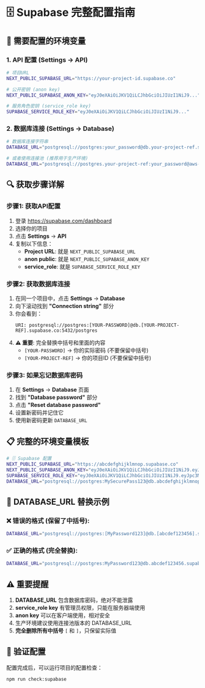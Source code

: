 # 🗄️ Supabase 完整配置指南

## 📍 需要配置的环境变量

### 1. API 配置 (Settings → API)
```bash
# 项目URL
NEXT_PUBLIC_SUPABASE_URL="https://your-project-id.supabase.co"

# 公开密钥 (anon key)
NEXT_PUBLIC_SUPABASE_ANON_KEY="eyJ0eXAiOiJKV1QiLCJhbGciOiJIUzI1NiJ9..."

# 服务角色密钥 (service_role key)
SUPABASE_SERVICE_ROLE_KEY="eyJ0eXAiOiJKV1QiLCJhbGciOiJIUzI1NiJ9..."
```

### 2. 数据库连接 (Settings → Database)
```bash
# 数据库连接字符串
DATABASE_URL="postgresql://postgres:your_password@db.your-project-ref.supabase.co:5432/postgres"

# 或者使用连接池 (推荐用于生产环境)
DATABASE_URL="postgresql://postgres.your-project-ref:your_password@aws-0-us-west-1.pooler.supabase.com:6543/postgres"
```

## 🔍 获取步骤详解

### 步骤1: 获取API配置
1. 登录 https://supabase.com/dashboard
2. 选择你的项目
3. 点击 **Settings** → **API**
4. 复制以下信息：
   - **Project URL**: 就是 `NEXT_PUBLIC_SUPABASE_URL`
   - **anon public**: 就是 `NEXT_PUBLIC_SUPABASE_ANON_KEY`
   - **service_role**: 就是 `SUPABASE_SERVICE_ROLE_KEY`

### 步骤2: 获取数据库连接
1. 在同一个项目中，点击 **Settings** → **Database**
2. 向下滚动找到 **"Connection string"** 部分
3. 你会看到：
   ```
   URI: postgresql://postgres:[YOUR-PASSWORD]@db.[YOUR-PROJECT-REF].supabase.co:5432/postgres
   ```
4. **⚠️ 重要**: 完全替换中括号和里面的内容
   - `[YOUR-PASSWORD]` → 你的实际密码 (不要保留中括号)
   - `[YOUR-PROJECT-REF]` → 你的项目ID (不要保留中括号)

### 步骤3: 如果忘记数据库密码
1. 在 **Settings** → **Database** 页面
2. 找到 **"Database password"** 部分
3. 点击 **"Reset database password"**
4. 设置新密码并记住它
5. 使用新密码更新 `DATABASE_URL`

## 📋 完整的环境变量模板

```bash
# 🗄️ Supabase 配置
NEXT_PUBLIC_SUPABASE_URL="https://abcdefghijklmnop.supabase.co"
NEXT_PUBLIC_SUPABASE_ANON_KEY="eyJ0eXAiOiJKV1QiLCJhbGciOiJIUzI1NiJ9.eyJpc3MiOiJzdXBhYmFzZSIsInJlZiI6ImFiY2RlZmdoaWprbG1ub3AiLCJyb2xlIjoiYW5vbiIsImlhdCI6MTYyNTEzNzY4NCwiZXhwIjoxOTQwNzEzNjg0fQ.example"
SUPABASE_SERVICE_ROLE_KEY="eyJ0eXAiOiJKV1QiLCJhbGciOiJIUzI1NiJ9.eyJpc3MiOiJzdXBhYmFzZSIsInJlZiI6ImFiY2RlZmdoaWprbG1ub3AiLCJyb2xlIjoic2VydmljZV9yb2xlIiwiaWF0IjoxNjI1MTM3Njg0LCJleHAiOjE5NDA3MTM2ODR9.example"
DATABASE_URL="postgresql://postgres:MySecurePass123@db.abcdefghijklmnop.supabase.co:5432/postgres"
```

## 🎯 **DATABASE_URL 替换示例**

### ❌ 错误的格式 (保留了中括号):
```bash
DATABASE_URL="postgresql://postgres:[MyPassword123]@db.[abcdef123456].supabase.co:5432/postgres"
```

### ✅ 正确的格式 (完全替换):
```bash
DATABASE_URL="postgresql://postgres:MyPassword123@db.abcdef123456.supabase.co:5432/postgres"
```

## ⚠️ 重要提醒

1. **DATABASE_URL** 包含数据库密码，绝对不能泄露
2. **service_role key** 有管理员权限，只能在服务器端使用
3. **anon key** 可以在客户端使用，相对安全
4. 生产环境建议使用连接池版本的 DATABASE_URL
5. **完全删除所有中括号** `[` 和 `]`，只保留实际值

## 🔧 验证配置

配置完成后，可以运行项目的配置检查：
```bash
npm run check:supabase
``` 